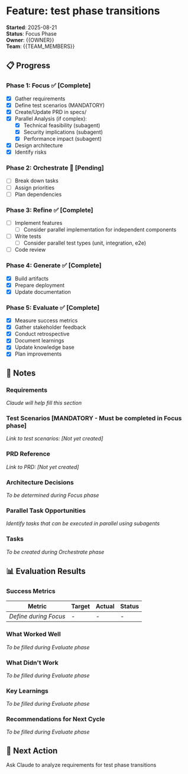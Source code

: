 # Feature: test phase transitions

**Started**: 2025-08-21  
**Status**: Focus Phase  
**Owner**: {{OWNER}}  
**Team**: {{TEAM_MEMBERS}}

## 📋 Progress

<!-- FORGE_PHASE:Focus:Active -->
### Phase 1: Focus ✅ [Complete]
- [x] Gather requirements
- [x] Define test scenarios (MANDATORY)
- [x] Create/Update PRD in specs/
- [x] Parallel Analysis (if complex):
  - [x] Technical feasibility (subagent)
  - [x] Security implications (subagent)
  - [x] Performance impact (subagent)
- [x] Design architecture
- [x] Identify risks

<!-- FORGE_PHASE:Orchestrate:Pending -->
### Phase 2: Orchestrate 📝 [Pending]
- [ ] Break down tasks
- [ ] Assign priorities
- [ ] Plan dependencies

<!-- FORGE_PHASE:Refine:Pending -->
### Phase 3: Refine ✅ [Complete]
- [ ] Implement features
  - [ ] Consider parallel implementation for independent components
- [ ] Write tests
  - [ ] Consider parallel test types (unit, integration, e2e)
- [ ] Code review

<!-- FORGE_PHASE:Generate:Pending -->
### Phase 4: Generate ✅ [Complete]
- [x] Build artifacts
- [x] Prepare deployment
- [x] Update documentation

<!-- FORGE_PHASE:Evaluate:Pending -->
### Phase 5: Evaluate ✅ [Complete]
- [x] Measure success metrics
- [x] Gather stakeholder feedback
- [x] Conduct retrospective
- [x] Document learnings
- [x] Update knowledge base
- [x] Plan improvements

## 📝 Notes

### Requirements
*Claude will help fill this section*

### Test Scenarios [MANDATORY - Must be completed in Focus phase]
*Link to test scenarios: [Not yet created]*
<!-- Test scenarios MUST be defined before any code is written -->
<!-- Use templates/test-scenarios.md as a guide -->
<!-- NO IMPLEMENTATION WITHOUT TEST SCENARIOS -->

### PRD Reference
*Link to PRD: [Not yet created]*
<!-- PRDs are stored in specs/ directory -->
<!-- Naming convention: prd-{{feature-name}}.md -->

### Architecture Decisions
*To be determined during Focus phase*

### Parallel Task Opportunities
*Identify tasks that can be executed in parallel using subagents*
<!-- Use templates/parallel-tasks.md for complex features -->
<!-- Consider parallel execution for:
     - Multi-aspect analysis (technical, security, performance)
     - Independent component development
     - Different test types (unit, integration, e2e)
     - Documentation tasks (generation, auditing, formatting)
-->

### Tasks
*To be created during Orchestrate phase*

## 📊 Evaluation Results

### Success Metrics
| Metric | Target | Actual | Status |
|--------|--------|--------|--------|
| *Define during Focus* | - | - | - |

### What Worked Well
*To be filled during Evaluate phase*

### What Didn't Work
*To be filled during Evaluate phase*

### Key Learnings
*To be filled during Evaluate phase*

### Recommendations for Next Cycle
*To be filled during Evaluate phase*

## 🤖 Next Action
Ask Claude to analyze requirements for test phase transitions